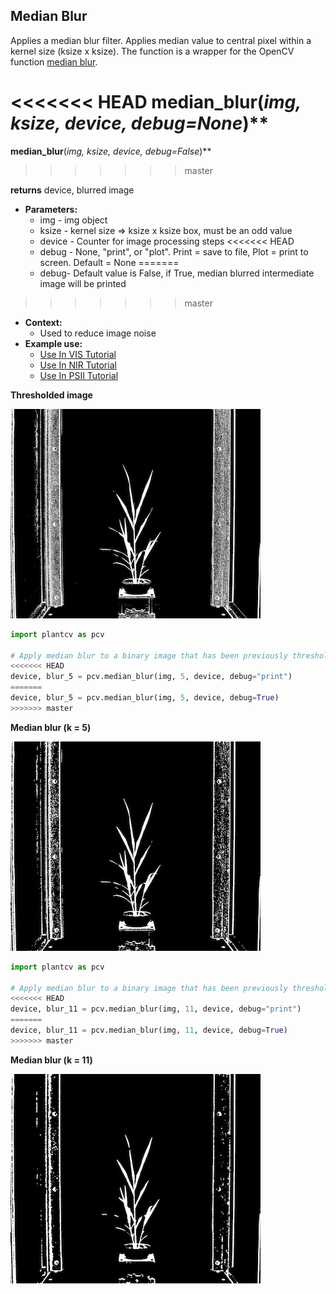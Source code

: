 ## Median Blur

Applies a median blur filter. Applies median value to central pixel within a kernel size (ksize x ksize). 
The function is a wrapper for the OpenCV function [median blur](http://docs.opencv.org/doc/tutorials/imgproc/gausian_median_blur_bilateral_filter/gausian_median_blur_bilateral_filter.html_).  

<<<<<<< HEAD
**median_blur**(*img, ksize, device, debug=None*)**
=======
**median_blur**(*img, ksize, device, debug=False*)**
>>>>>>> master

**returns** device, blurred image

- **Parameters:**
    - img - img object
    - ksize - kernel size => ksize x ksize box, must be an odd value
    - device - Counter for image processing steps
<<<<<<< HEAD
    - debug - None, "print", or "plot". Print = save to file, Plot = print to screen. Default = None
=======
    - debug- Default value is False, if True, median blurred intermediate image will be printed
>>>>>>> master
- **Context:**
    - Used to reduce image noise
- **Example use:**
    - [Use In VIS Tutorial](vis_tutorial.md)
    - [Use In NIR Tutorial](nir_tutorial.md)
    - [Use In PSII Tutorial](psII_tutorial.md) 

**Thresholded image**

![Screenshot](img/documentation_images/median_blur/thresholded_image.jpg)

```python
import plantcv as pcv

# Apply median blur to a binary image that has been previously thresholded.
<<<<<<< HEAD
device, blur_5 = pcv.median_blur(img, 5, device, debug="print")
=======
device, blur_5 = pcv.median_blur(img, 5, device, debug=True)
>>>>>>> master
```

**Median blur (k = 5)**

![Screenshot](img/documentation_images/median_blur/median_blur5.jpg)

```python
import plantcv as pcv

# Apply median blur to a binary image that has been previously thresholded.
<<<<<<< HEAD
device, blur_11 = pcv.median_blur(img, 11, device, debug="print")
=======
device, blur_11 = pcv.median_blur(img, 11, device, debug=True)
>>>>>>> master
```

**Median blur (k = 11)**

![Screenshot](img/documentation_images/median_blur/median_blur11.jpg)
